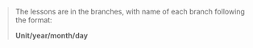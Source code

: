 > The lessons are in the branches, with name of each branch following the format: 
> 
> **Unit/year/month/day**
